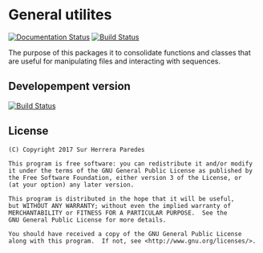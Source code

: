 # General utilites

[![Documentation Status](https://readthedocs.org/projects/sutilspy/badge/?version=latest)](http://sutilspy.readthedocs.io/en/latest/?badge=latest)
[![Build Status](https://travis-ci.org/surh/sutilspy.svg?branch=master)](https://travis-ci.org/surh/sutilspy)

The purpose of this packages it to consolidate functions and classes that
are useful for manipulating files and interacting with sequences.


## Developempent version

[![Build Status](https://travis-ci.org/surh/sutilspy.svg?branch=dev)](https://travis-ci.org/surh/sutilspy)

## License

    (C) Copyright 2017 Sur Herrera Paredes
    
    This program is free software: you can redistribute it and/or modify
    it under the terms of the GNU General Public License as published by
    the Free Software Foundation, either version 3 of the License, or
    (at your option) any later version.

    This program is distributed in the hope that it will be useful,
    but WITHOUT ANY WARRANTY; without even the implied warranty of
    MERCHANTABILITY or FITNESS FOR A PARTICULAR PURPOSE.  See the
    GNU General Public License for more details.

    You should have received a copy of the GNU General Public License
    along with this program.  If not, see <http://www.gnu.org/licenses/>.